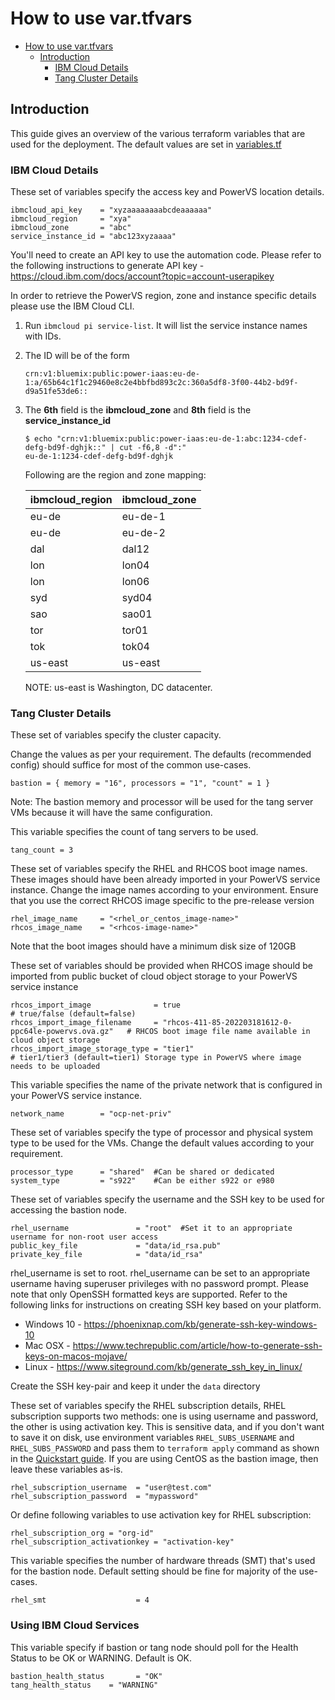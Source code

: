 # How to use var.tfvars

- [How to use var.tfvars](#how-to-use-vartfvars)
    - [Introduction](#introduction)
        - [IBM Cloud Details](#ibm-cloud-details)
        - [Tang Cluster Details](#tang-cluster-details)

## Introduction

This guide gives an overview of the various terraform variables that are used for the deployment.
The default values are set in [variables.tf](../variables.tf)

### IBM Cloud Details

These set of variables specify the access key and PowerVS location details.

```
ibmcloud_api_key    = "xyzaaaaaaaabcdeaaaaaa"
ibmcloud_region     = "xya"
ibmcloud_zone       = "abc"
service_instance_id = "abc123xyzaaaa"
```

You'll need to create an API key to use the automation code. Please refer to the following instructions to generate API
key - https://cloud.ibm.com/docs/account?topic=account-userapikey

In order to retrieve the PowerVS region, zone and instance specific details please use the IBM Cloud CLI.

1. Run `ibmcloud pi service-list`. It will list the service instance names with IDs.
2. The ID will be of the form
   ```
   crn:v1:bluemix:public:power-iaas:eu-de-1:a/65b64c1f1c29460e8c2e4bbfbd893c2c:360a5df8-3f00-44b2-bd9f-d9a51fe53de6::
   ```
3. The **6th** field is the **ibmcloud_zone** and **8th** field is the **service_instance_id**
   ```
   $ echo "crn:v1:bluemix:public:power-iaas:eu-de-1:abc:1234-cdef-defg-bd9f-dghjk::" | cut -f6,8 -d":"
   eu-de-1:1234-cdef-defg-bd9f-dghjk
   ```

   Following are the region and zone mapping:

   | ibmcloud_region | ibmcloud_zone  |
      |-----------------|----------------|
   | eu-de           | eu-de-1        |
   | eu-de           | eu-de-2        |
   | dal             | dal12          |
   | lon             | lon04          |
   | lon             | lon06          |
   | syd             | syd04          |
   | sao             | sao01          |
   | tor             | tor01          |
   | tok             | tok04          | 
   | us-east         | us-east        |

   NOTE:  us-east is Washington, DC datacenter.

### Tang Cluster Details

These set of variables specify the cluster capacity.

Change the values as per your requirement.
The defaults (recommended config) should suffice for most of the common use-cases.

```
bastion = { memory = "16", processors = "1", "count" = 1 }
```

Note: The bastion memory and processor will be used for the tang server VMs because it will have the same configuration.

This variable specifies the count of tang servers to be used.

```
tang_count = 3
```

These set of variables specify the RHEL and RHCOS boot image names. These images should have been already imported in
your PowerVS service instance.
Change the image names according to your environment. Ensure that you use the correct RHCOS image specific to the
pre-release version

```
rhel_image_name     = "<rhel_or_centos_image-name>"
rhcos_image_name    = "<rhcos-image-name>"
```

Note that the boot images should have a minimum disk size of 120GB

These set of variables should be provided when RHCOS image should be imported from public bucket of cloud object storage
to your PowerVS service instance

```
rhcos_import_image              = true                                                   # true/false (default=false)
rhcos_import_image_filename     = "rhcos-411-85-202203181612-0-ppc64le-powervs.ova.gz"   # RHCOS boot image file name available in cloud object storage
rhcos_import_image_storage_type = "tier1"                                                # tier1/tier3 (default=tier1) Storage type in PowerVS where image needs to be uploaded
```

This variable specifies the name of the private network that is configured in your PowerVS service instance.

```
network_name        = "ocp-net-priv"
```

These set of variables specify the type of processor and physical system type to be used for the VMs.
Change the default values according to your requirement.

```
processor_type      = "shared"  #Can be shared or dedicated
system_type         = "s922"    #Can be either s922 or e980
```

These set of variables specify the username and the SSH key to be used for accessing the bastion node.

```
rhel_username               = "root"  #Set it to an appropriate username for non-root user access
public_key_file             = "data/id_rsa.pub"
private_key_file            = "data/id_rsa"
```

rhel_username is set to root. rhel_username can be set to an appropriate username having superuser privileges with no
password prompt.
Please note that only OpenSSH formatted keys are supported. Refer to the following links for instructions on creating
SSH key based on your platform.

- Windows 10 - https://phoenixnap.com/kb/generate-ssh-key-windows-10
- Mac OSX - https://www.techrepublic.com/article/how-to-generate-ssh-keys-on-macos-mojave/
- Linux - https://www.siteground.com/kb/generate_ssh_key_in_linux/

Create the SSH key-pair and keep it under the `data` directory

These set of variables specify the RHEL subscription details, RHEL subscription supports two methods: one is using
username and password, the other is using activation key.
This is sensitive data, and if you don't want to save it on disk, use environment variables `RHEL_SUBS_USERNAME`
and `RHEL_SUBS_PASSWORD` and pass them to `terraform apply` command as shown in
the [Quickstart guide](./quickstart.md#setup-terraform-variables).
If you are using CentOS as the bastion image, then leave these variables as-is.

```
rhel_subscription_username  = "user@test.com"
rhel_subscription_password  = "mypassword"
```

Or define following variables to use activation key for RHEL subscription:

```
rhel_subscription_org = "org-id"
rhel_subscription_activationkey = "activation-key"
```

This variable specifies the number of hardware threads (SMT) that's used for the bastion node.
Default setting should be fine for majority of the use-cases.

```
rhel_smt                    = 4
```

### Using IBM Cloud Services

This variable specify if bastion or tang node should poll for the Health Status to be OK or WARNING. Default is OK.

```
bastion_health_status       = "OK"
tang_health_status    = "WARNING"
```

